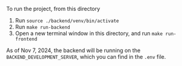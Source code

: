 To run the project, from this directory

1. Run `source ./backend/venv/bin/activate`
2. Run `make run-backend`
3. Open a new terminal window in this directory, and run `make run-frontend`

As of Nov 7, 2024, the backend will be running on the `BACKEND_DEVELOPMENT_SERVER`, which you can find in the `.env` file.
